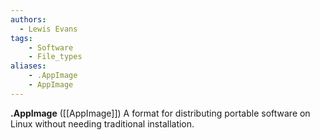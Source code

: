 ```yaml
---
authors:
  - Lewis Evans
tags:
    - Software
    - File_types
aliases:
    - .AppImage
    - AppImage
---
```

**.AppImage** ([[AppImage]]) A format for distributing portable software on Linux without needing traditional installation.
